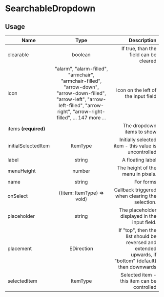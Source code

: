 <!-- 
This is an auto-generated markdown. 
You can change it in "src/SearchableDropdown/SearchableDropdown.tsx" and run build:docs to update this file.
-->
# SearchableDropdown

## Usage
| Name        | Type           | Description  |
| ----------- |:--------------:| ------------:|
|clearable|boolean|If true, than the field can be cleared
|icon|"alarm", "alarm-filled", "armchair", "armchair-filled", "arrow-down", "arrow-down-filled", "arrow-left", "arrow-left-filled", "arrow-right", "arrow-right-filled", ... 147 more ...|Icon on the left of the input field
|items **(required)**||The dropdown items to show
|initialSelectedItem|ItemType|Initially selected item - this value is uncontrolled
|label|string|A floating label
|menuHeight|number|The height of the menu in pixels.
|name|string|For forms
|onSelect|((item: ItemType) => void)|Callback triggered when clearing the selection.
|placeholder|string|The placeholder displayed in the input field.
|placement|EDirection|If "top", then the list should be reversed and extended upwards, if "bottom" (default) then downwards
|selectedItem|ItemType|Selected item - this item can be controlled
